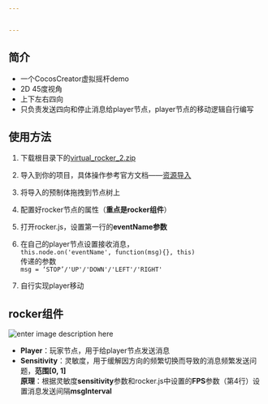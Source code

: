 ```yaml
---


---
```


<h2 id="简介">简介</h2>
<ul>
<li>一个CocosCreator虚拟摇杆demo</li>
<li>2D 45度视角</li>
<li>上下左右四向</li>
<li>只负责发送四向和停止消息给player节点，player节点的移动逻辑自行编写</li>
</ul>
<h2 id="使用方法">使用方法</h2>
<ol>
<li>
<p>下载根目录下的<a href="https://github.com/1783492844/virtual_rocker_2/raw/master/virtual_rocker_2.zip">virtual_rocker_2.zip</a></p>
</li>
<li>
<p>导入到你的项目，具体操作参考官方文档——<a href="https://docs.cocos.com/creator/manual/zh/asset-workflow/import-export.html#%E8%B5%84%E6%BA%90%E5%AF%BC%E5%85%A5">资源导入</a></p>
</li>
<li>
<p>将导入的预制体拖拽到节点树上</p>
</li>
<li>
<p>配置好rocker节点的属性（<strong>重点是rocker组件</strong>）</p>
</li>
<li>
<p>打开rocker.js，设置第一行的<strong>eventName参数</strong></p>
</li>
<li>
<p>在自己的player节点设置接收消息，<br>
<code>this.node.on('eventName', function(msg){}, this)</code><br>
传递的参数<br>
<code>msg = ‘STOP’/'UP'/'DOWN'/'LEFT'/'RIGHT'</code></p>
</li>
<li>
<p>自行实现player移动</p>
</li>
</ol>
<h2 id="rocker组件">rocker组件</h2>
<p><img src="https://lh3.googleusercontent.com/2p4OIh-_e6wY4J3aX7_LanHjZNsG0Hci1XP-kMcnGvfSe9cV6A9T4rSFEaMlVvPBgxo3DpOzcb2X" alt="enter image description here"></p>
<ul>
<li><strong>Player</strong>：玩家节点，用于给player节点发送消息</li>
<li><strong>Sensitivity</strong>：灵敏度，用于缓解因方向的频繁切换而导致的消息频繁发送问题，<strong>范围[0, 1]</strong><br>
<strong>原理</strong>：根据灵敏度<strong>sensitivity</strong>参数和rocker.js中设置的<strong>FPS</strong>参数（第4行）设置消息发送间隔<strong>msgInterval</strong></li>
</ul>

